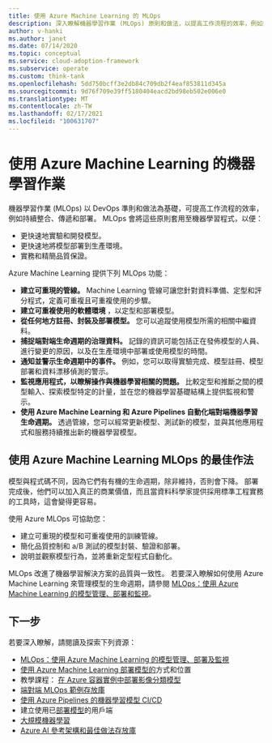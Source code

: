 ```yaml
---
title: 使用 Azure Machine Learning 的 MLOps
description: 深入瞭解機器學習作業 (MLOps) 原則和做法，以提高工作流程的效率，例如持續整合、傳遞和部署。
author: v-hanki
ms.author: janet
ms.date: 07/14/2020
ms.topic: conceptual
ms.service: cloud-adoption-framework
ms.subservice: operate
ms.custom: think-tank
ms.openlocfilehash: 5dd750bcff3e2db84c709db2f4eaf853811d345a
ms.sourcegitcommit: 9d76f709e39ff5180404eacd2bd98eb502e006e0
ms.translationtype: MT
ms.contentlocale: zh-TW
ms.lasthandoff: 02/17/2021
ms.locfileid: "100631707"
---
```

# <a name="machine-learning-operations-with-azure-machine-learning"></a>使用 Azure Machine Learning 的機器學習作業

機器學習作業 (MLOps) 以 DevOps 準則和做法為基礎，可提高工作流程的效率，例如持續整合、傳遞和部署。 MLOps 會將這些原則套用至機器學習程式，以便：

- 更快速地實驗和開發模型。
- 更快速地將模型部署到生產環境。
- 實務和精簡品質保證。

Azure Machine Learning 提供下列 MLOps 功能：

- **建立可重現的管線。** Machine Learning 管線可讓您針對資料準備、定型和評分程式，定義可重複且可重複使用的步驟。
- **建立可重複使用的軟體環境** ，以定型和部署模型。
- **從任何地方註冊、封裝及部署模型。** 您可以追蹤使用模型所需的相關中繼資料。
- **捕捉端對端生命週期的治理資料。** 記錄的資訊可能包括正在發佈模型的人員、進行變更的原因，以及在生產環境中部署或使用模型的時間。
- **通知並警示生命週期中的事件。** 例如，您可以取得實驗完成、模型註冊、模型部署和資料漂移偵測的警示。
- **監視應用程式，以瞭解操作與機器學習相關的問題。** 比較定型和推斷之間的模型輸入、探索模型特定的計量，並在您的機器學習基礎結構上提供監視和警示。
- **使用 Azure Machine Learning 和 Azure Pipelines 自動化端對端機器學習生命週期。** 透過管線，您可以經常更新模型、測試新的模型，並與其他應用程式和服務持續推出新的機器學習模型。

## <a name="best-practices-for-mlops-with-azure-machine-learning"></a>使用 Azure Machine Learning MLOps 的最佳作法

模型與程式碼不同，因為它們有有機的生命週期，除非維持，否則會下降。 部署完成後，他們可以加入真正的商業價值，而且當資料科學家提供採用標準工程實務的工具時，這會變得更容易。

使用 Azure MLOps 可協助您：

- 建立可重現的模型和可重複使用的訓練管線。
- 簡化品質控制和 a/B 測試的模型封裝、驗證和部署。
- 說明並觀察模型行為，並將重新定型程式自動化。

MLOps 改進了機器學習解決方案的品質與一致性。 若要深入瞭解如何使用 Azure Machine Learning 來管理模型的生命週期，請參閱 [MLOps：使用 Azure Machine Learning 的模型管理、部署和監視](/azure/machine-learning/concept-model-management-and-deployment)。

## <a name="next-steps"></a>下一步

若要深入瞭解，請閱讀及探索下列資源：

- [MLOps：使用 Azure Machine Learning 的模型管理、部署及監視](/azure/machine-learning/concept-model-management-and-deployment)
- [使用 Azure Machine Learning 部署模型的](/azure/machine-learning/how-to-deploy-and-where)方式和位置
- 教學課程： [在 Azure 容器實例中部署影像分類模型](/azure/machine-learning/tutorial-deploy-models-with-aml)
- [端對端 MLOps 範例存放庫](https://github.com/microsoft/MLOps)
- [使用 Azure Pipelines 的機器學習模型 CI/CD](/azure/devops/pipelines/targets/azure-machine-learning)
- 建立使用已[部署模型](/azure/machine-learning/how-to-consume-web-service)的用戶端
- [大規模機器學習](/azure/architecture/data-guide/big-data/machine-learning-at-scale)
- [Azure AI 參考架構和最佳做法存放庫](https://github.com/microsoft/AI)
